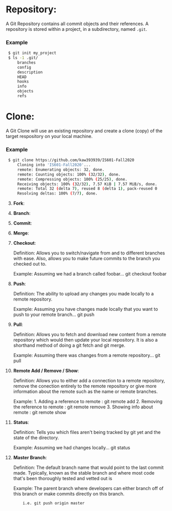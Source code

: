 # Repository:
A Git Repository contains all commit objects and their references. A repository is stored within a project, in a subdirectory, named `.git`.
### Example
```bash
 $ git init my_project
 $ ls -1 .git/
	 branches
	 config
	 description
	 HEAD
	 hooks
	 info
	 objects
	 refs
```

# Clone:
A Git Clone will use an existing repository and create a clone (copy) of the target respository on your local machine.
### Example
```bash
 $ git clone https://github.com/kaw393939/IS601-Fall2020
	 Cloning into 'IS601-Fall2020'...
	 remote: Enumerating objects: 32, done.
	 remote: Counting objects: 100% (32/32), done.
	 remote: Compressing objects: 100% (25/25), done.
	 Receiving objects: 100% (32/32), 7.57 KiB | 7.57 MiB/s, done.
	 remote: Total 32 (delta 7), reused 8 (delta 1), pack-reused 0
	 Resolving deltas: 100% (7/7), done.
```


3. **Fork**:


4. **Branch**:


5. **Commit**:


6. **Merge**:


7. **Checkout**:


    Definition: Allows you to switch/navigate from and to different branches with ease. Also, 
    allows you to make future commits to the branch you checked out to.    
     
    Example: Assuming we had a branch called foobar...
                git checkout foobar   
                                   
8. **Push**:


    Definition: The ability to upload any changes you made locally to a remote repository.


    Example: Assuming you have changes made locally that you want to push to your remote branch...
                git push     
                     
9. **Pull**:


    Definition: Allows you to fetch and download new content from a remote repository which would then
              update your local repository. It is also a shorthand method of doing a git fetch and git merge.         

    Example: Assuming there was changes from a remote repository...
                  git pull    
                                        
10. **Remote Add / Remove / Show**:


    Definition: Allows you to either add a connection to a remote repository, remove the conection
            entirely to the remote repository or give more information about the remote such as the name or remote
            branches.
            
    Example: 
        1. Adding a reference to remote : git remote add <shortname><url>
        2. Removing the reference to remote : git remote remove <remote name>
        3. Showing info about remote : git remote show <remote name>

11. **Status**:


    Definition: Tells you which files aren't being tracked by git yet and the state of the directory.

    Example: Assuming we had changes locally...
                        git status
                        
12. **Master Branch**:


    Definition: The default branch name that would point to the last commit made. Typically, known as the stable branch
    and where most code that's been thoroughly tested and vetted out is
    
    Example: The parent branch where developers can either branch off of this branch or
            make commits directly on this branch.
            
            i.e. git push origin master
